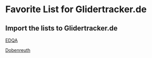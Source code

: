 Favorite List for Glidertracker.de
===
Import the lists to Glidertracker.de
---


[EDQA](https://glidertracker.de/#lst=https://raw.githubusercontent.com/EDQASpotter/GliderTracker-EDQA-Filters/main/EDQA&lat=49.861&lon=10.8542&z=9&nowelcome)


[Dobenreuth](https://glidertracker.de/#lst=https://raw.githubusercontent.com/EDQASpotter/GliderTracker-EDQA-Filters/main/Dobenreuth&lat=49.861&lon=10.8542&z=9&nowelcome)
